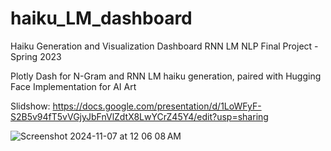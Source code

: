 # haiku_LM_dashboard
Haiku Generation and Visualization Dashboard RNN LM NLP Final Project - Spring 2023


Plotly Dash for N-Gram and RNN LM haiku generation, paired with Hugging Face Implementation for AI Art

Slidshow: https://docs.google.com/presentation/d/1LoWFyF-S2B5v94fT5vVGjyJbFnVlZdtX8LwYCrZ45Y4/edit?usp=sharing

![Screenshot 2024-11-07 at 12 06 08 AM](https://github.com/user-attachments/assets/5f1842e4-80e1-469e-8e9a-80e233cb3a54)
